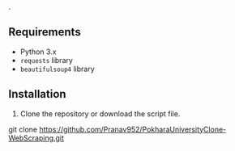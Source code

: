 .
## Requirements
- Python 3.x
- `requests` library
- `beautifulsoup4` library

## Installation

1. Clone the repository or download the script file.

git clone https://github.com/Pranav952/PokharaUniversityClone-WebScraping.git

